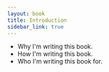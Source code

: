 ```yaml
---
layout: book
title: Introduction
sidebar_link: true
---
```


- Why I'm writing this book.
- How I'm writing this book.
- Who I'm writing this book for.